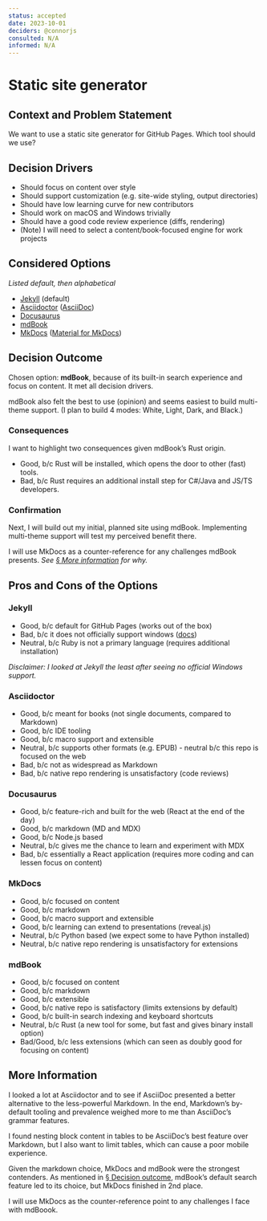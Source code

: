 ```yaml
---
status: accepted
date: 2023-10-01
deciders: @connorjs
consulted: N/A
informed: N/A
---
```


# Static site generator

## Context and Problem Statement

We want to use a static site generator for GitHub Pages.
Which tool should we use?

## Decision Drivers

- Should focus on content over style
- Should support customization (e.g. site-wide styling, output directories)
- Should have low learning curve for new contributors
- Should work on macOS and Windows trivially
- Should have a good code review experience (diffs, rendering)
- (Note) I will need to select a content/book-focused engine for work projects

## Considered Options

_Listed default, then alphabetical_

- [Jekyll](https://jekyllrb.com) (default)
- [Asciidoctor](https://asciidoctor.org) ([AsciiDoc](https://asciidoc.org))
- [Docusaurus](https://docusaurus.io)
- [mdBook](https://rust-lang.github.io/mdBook/)
- [MkDocs](https://www.mkdocs.org) ([Material for MkDocs](https://squidfunk.github.io/mkdocs-material/))

## Decision Outcome

Chosen option: **mdBook**, because of its built-in search experience and focus on content.
It met all decision drivers.

mdBook also felt the best to use (opinion) and seems easiest to build multi-theme support.
(I plan to build 4 modes: White, Light, Dark, and Black.)

### Consequences

I want to highlight two consequences given mdBook’s Rust origin.

- Good, b/c Rust will be installed, which opens the door to other (fast) tools.
- Bad, b/c Rust requires an additional install step for C#/Java and JS/TS developers.

### Confirmation

Next, I will build out my initial, planned site using mdBook.
Implementing multi-theme support will test my perceived benefit there.

I will use MkDocs as a counter-reference for any challenges mdBook presents.
_See [§ More information](#more-information) for why._

## Pros and Cons of the Options

### Jekyll

- Good, b/c default for GitHub Pages (works out of the box)
- Bad, b/c it does not officially support windows ([docs](https://jekyllrb.com/docs/installation/windows/))
- Neutral, b/c Ruby is not a primary language (requires additional installation)

_Disclaimer: I looked at Jekyll the least after seeing no official Windows support._

### Asciidoctor

- Good, b/c meant for books (not single documents, compared to Markdown)
- Good, b/c IDE tooling
- Good, b/c macro support and extensible
- Neutral, b/c supports other formats (e.g. EPUB) - neutral b/c this repo is focused on the web
- Bad, b/c not as widespread as Markdown
- Bad, b/c native repo rendering is unsatisfactory (code reviews)

### Docusaurus

- Good, b/c feature-rich and built for the web (React at the end of the day)
- Good, b/c markdown (MD and MDX)
- Good, b/c Node.js based
- Neutral, b/c gives me the chance to learn and experiment with MDX
- Bad, b/c essentially a React application (requires more coding and can lessen focus on content)

### MkDocs

- Good, b/c focused on content
- Good, b/c markdown
- Good, b/c macro support and extensible
- Good, b/c learning can extend to presentations (reveal.js)
- Neutral, b/c Python based (we expect some to have Python installed)
- Neutral, b/c native repo rendering is unsatisfactory for extensions

### mdBook

- Good, b/c focused on content
- Good, b/c markdown
- Good, b/c extensible
- Good, b/c native repo is satisfactory (limits extensions by default)
- Good, b/c built-in search indexing and keyboard shortcuts
- Neutral, b/c Rust (a new tool for some, but fast and gives binary install option)
- Bad/Good, b/c less extensions (which can seen as doubly good for focusing on content)

## More Information

I looked a lot at Asciidoctor and to see if AsciiDoc presented a better alternative to the less-powerful Markdown.
In the end, Markdown’s by-default tooling and prevalence weighed more to me than AsciiDoc’s grammar features.

I found nesting block content in tables to be AsciiDoc’s best feature over Markdown,
but I also want to limit tables, which can cause a poor mobile experience.

Given the markdown choice, MkDocs and mdBook were the strongest contenders.
As mentioned in [§ Decision outcome](#decision-outcome),
mdBook’s default search feature led to its choice,
but MkDocs finished in 2nd place.

I will use MkDocs as the counter-reference point to any challenges I face with mdBoook.

